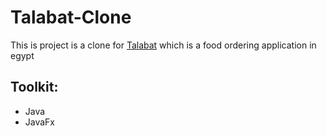 # Talabat-Clone
This is project is a clone for [Talabat](https://www.talabat.com/ar/egypt) which is a food ordering application in egypt 
## Toolkit:
* Java
* JavaFx
